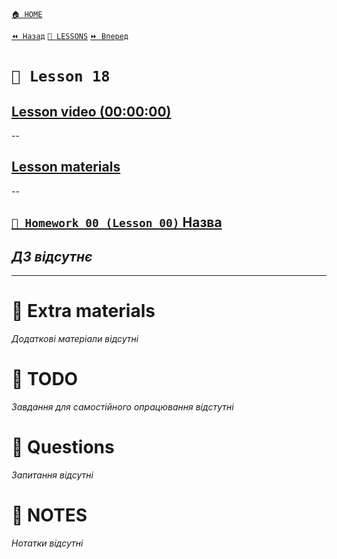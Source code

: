 [`🏠 HOME`](../../README.md)  

[`⏪ Назад`](../17/README.md)  [`📗 LESSONS`](../README.md)  [`⏩ Вперед`](../19/README.md)  

# `📗 Lesson 18`

## [Lesson video (00:00:00)]()

--

## [Lesson materials]()

--

## [`📕 Homework 00 (Lesson 00)` Назва]()  
*ДЗ відсутнє*
--

---

# 📘 Extra materials

*Додаткові матеріали відсутні*

# 📘 TODO
*Завдання для самостійного опрацювання відстутні*

# 📘 Questions
*Запитання відсутні*

# 📘 NOTES
*Нотатки відсутні*